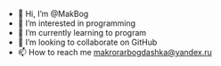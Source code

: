 - 👋 Hi, I’m @MakBog
- 👀 I’m interested in programming
- 🌱 I’m currently learning to program
- 💞️ I’m looking to collaborate on GitHub
- 📫 How to reach me makrorarbogdashka@yandex.ru

<!---
MakBog/MakBog is a ✨ special ✨ repository because its `README.md` (this file) appears on your GitHub profile.
You can click the Preview link to take a look at your changes.
--->
